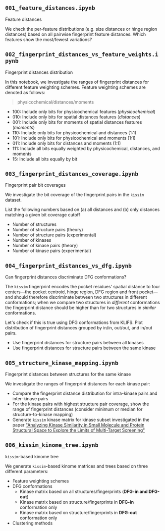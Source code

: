 ## `001_feature_distances.ipynb`

Feature distances

We check the per-feature distributions (e.g. size distances or hinge region distances) based on all pairwise fingerprint feature distances. Which features show the most/fewest variations?


## `002_fingerprint_distances_vs_feature_weights.ipynb`

Fingerprint distances distribution

In this notebook, we investigate the ranges of fingerprint distances for different feature weighting schemes.
Feature weighting schemes are denoted as follows: 

> physicochemical/distances/moments

- 100: Include only bits for physicochemical features (_physicochemical_)
- 010: Include only bits for spatial distances features (_distances_)
- 001: Include only bits for moments of spatial distances features (_moments_)
- 110: Include only bits for physicochemical and distances (1:1)
- 101: Include only bits for physicochemical and moments (1:1)
- 011: Include only bits for distances and moments (1:1)
- 111: Include all bits equally weighted by physicochemical, distances, and moments
- 15: Include all bits equally by bit


## `003_fingerprint_distances_coverage.ipynb`

Fingerprint pair bit coverages

We investigate the bit coverage of the fingerprint pairs in the `kissim` dataset.

List the following numbers based on (a) all distances and (b) only distances matching a given bit coverage cutoff
- Number of structures
- Number of structure pairs (theory)
- Number of structure pairs (experimental)
- Number of kinases
- Number of kinase pairs (theory)
- Number of kinase pairs (experimental)


## `004_fingerprint_distances_vs_dfg.ipynb`

Can fingerprint distances discriminate DFG conformations?

The `kissim` fingerprint encodes the pocket residues' spatial distance to four centers&mdash;the pocket centroid, hinge region, DFG region and front pocket&mdash;and should therefore discriminate between two structures in different conformations; when we compare two structures in *different* conformations the fingerprint distance should be higher than for two structures in *similar* conformations.

Let's check if this is true using DFG conformations from KLIFS. Plot distribution of fingerprint distances grouped by in/in, out/out, and in/out pairs.

- Use fingerprint distances for structure pairs between all kinases
- Use fingerprint distances for structure pairs between the same kinase


## `005_structure_kinase_mapping.ipynb`

Fingerprint distances between structures for the same kinase

We investigate the ranges of fingerprint distances for each kinase pair:

- Compare the fingerprint distance distribution for intra-kinase pairs and inter-kinase pairs
- For the kinase pairs with highest structure pair coverage, show the range of fingerprint distances (consider minimum or median for structure-to-kinase mapping)
- Generate `kissim` kinase matrix for kinase subset investigated in the paper ["Analyzing Kinase Similarity in Small Molecule and Protein Structural Space to Explore the Limits of Multi-Target Screening"](https://www.mdpi.com/1420-3049/26/3/629)


## `006_kissim_kinome_tree.ipynb`

`kissim`-based kinome tree

We generate `kissim`-based kinome matrices and trees based on three different parameters:

- Feature weighting schemes
- DFG conformations
  - Kinase matrix based on all structures/fingerprints (**DFG-in and DFG-out**)
  - Kinase matrix based on structure/fingerprints in **DFG-in** conformation only
  - Kinase matrix based on structure/fingerprints in **DFG-out** conformation only
- Clustering methods
